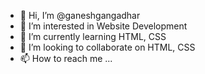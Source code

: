 - 👋 Hi, I’m @ganeshgangadhar
- 👀 I’m interested in Website Development
- 🌱 I’m currently learning HTML, CSS
- 💞️ I’m looking to collaborate on HTML, CSS
- 📫 How to reach me ...

<!---
ganeshgangadhar/ganeshgangadhar is a ✨ special ✨ repository because its `README.md` (this file) appears on your GitHub profile.
You can click the Preview link to take a look at your changes.
--->
